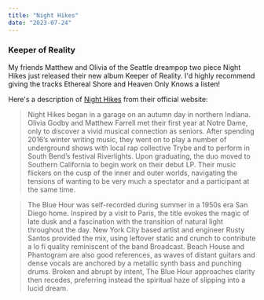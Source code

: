 ```yaml
---
title: "Night Hikes"
date: "2023-07-24"
---
```


### Keeper of Reality

My friends Matthew and Olivia of the Seattle dreampop two piece Night Hikes just released their new album Keeper of Reality. I'd highly recommend giving the tracks Ethereal Shore and Heaven Only Knows a listen!

Here's a description of [Night Hikes](http://nighthikes.com/bio.html) from their official website:

> Night Hikes began in a garage on an autumn day in northern Indiana.
> Olivia Godby and Matthew Farrell met their first year at Notre Dame,
> only to discover a vivid musical connection as seniors. After
> spending 2016’s winter writing music, they went on to play a number
> of underground shows with local rap collective Trybe and to perform
> in South Bend’s festival Riverlights. Upon graduating, the duo moved
> to Southern California to begin work on their debut LP. Their music
> flickers on the cusp of the inner and outer worlds, navigating the
> tensions of wanting to be very much a spectator and a participant at
> the same time.

> The Blue Hour was self-recorded during summer in a 1950s era San
> Diego home. Inspired by a visit to Paris, the title evokes the magic
> of late dusk and a fascination with the transition of natural light
> throughout the day. New York City based artist and engineer Rusty
> Santos provided the mix, using leftover static and crunch to
> contribute a lo fi quality reminiscent of the band Broadcast. Beach
> House and Phantogram are also good references, as waves of distant
> guitars and dense vocals are anchored by a metallic synth bass and
> punching drums. Broken and abrupt by intent, The Blue Hour approaches
> clarity then recedes, preferring instead the spiritual haze of
> slipping into a lucid dream.
